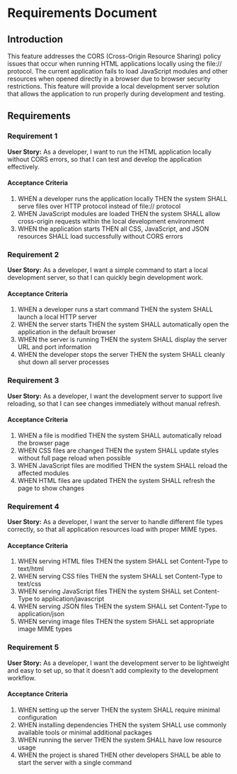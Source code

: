 # Requirements Document

## Introduction

This feature addresses the CORS (Cross-Origin Resource Sharing) policy issues that occur when running HTML applications locally using the file:// protocol. The current application fails to load JavaScript modules and other resources when opened directly in a browser due to browser security restrictions. This feature will provide a local development server solution that allows the application to run properly during development and testing.

## Requirements

### Requirement 1

**User Story:** As a developer, I want to run the HTML application locally without CORS errors, so that I can test and develop the application effectively.

#### Acceptance Criteria

1. WHEN a developer runs the application locally THEN the system SHALL serve files over HTTP protocol instead of file:// protocol
2. WHEN JavaScript modules are loaded THEN the system SHALL allow cross-origin requests within the local development environment
3. WHEN the application starts THEN all CSS, JavaScript, and JSON resources SHALL load successfully without CORS errors

### Requirement 2

**User Story:** As a developer, I want a simple command to start a local development server, so that I can quickly begin development work.

#### Acceptance Criteria

1. WHEN a developer runs a start command THEN the system SHALL launch a local HTTP server
2. WHEN the server starts THEN the system SHALL automatically open the application in the default browser
3. WHEN the server is running THEN the system SHALL display the server URL and port information
4. WHEN the developer stops the server THEN the system SHALL cleanly shut down all server processes

### Requirement 3

**User Story:** As a developer, I want the development server to support live reloading, so that I can see changes immediately without manual refresh.

#### Acceptance Criteria

1. WHEN a file is modified THEN the system SHALL automatically reload the browser page
2. WHEN CSS files are changed THEN the system SHALL update styles without full page reload when possible
3. WHEN JavaScript files are modified THEN the system SHALL reload the affected modules
4. WHEN HTML files are updated THEN the system SHALL refresh the page to show changes

### Requirement 4

**User Story:** As a developer, I want the server to handle different file types correctly, so that all application resources load with proper MIME types.

#### Acceptance Criteria

1. WHEN serving HTML files THEN the system SHALL set Content-Type to text/html
2. WHEN serving CSS files THEN the system SHALL set Content-Type to text/css
3. WHEN serving JavaScript files THEN the system SHALL set Content-Type to application/javascript
4. WHEN serving JSON files THEN the system SHALL set Content-Type to application/json
5. WHEN serving image files THEN the system SHALL set appropriate image MIME types

### Requirement 5

**User Story:** As a developer, I want the development server to be lightweight and easy to set up, so that it doesn't add complexity to the development workflow.

#### Acceptance Criteria

1. WHEN setting up the server THEN the system SHALL require minimal configuration
2. WHEN installing dependencies THEN the system SHALL use commonly available tools or minimal additional packages
3. WHEN running the server THEN the system SHALL have low resource usage
4. WHEN the project is shared THEN other developers SHALL be able to start the server with a single command